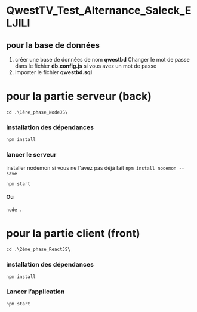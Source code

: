# QwestTV_Test_Alternance_Saleck_ELJILI

## pour la base de données 


1.  créer une base de données de nom **qwestbd**
   Changer le mot de passe dans le fichier **db.config.js** si vous avez un mot de passe
2.  importer le fichier **qwestbd.sql**


# pour la partie serveur (back)

    cd .\1ère_phase_NodeJS\ 
### installation des dépendances
    npm install
### lancer le serveur 
installer nodemon si vous ne l'avez pas déjà fait
    `npm install nodemon --save`

    npm start
#### Ou
    node .



# pour la partie client (front)

    cd .\2ème_phase_ReactJS\
### installation des dépendances
    npm install
### Lancer l’application
    npm start
